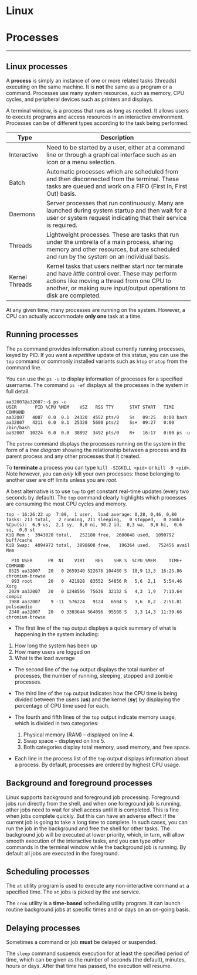 # Linux
# Processes 
---
## Linux processes

A __process__ is simply an instance of one or more related tasks (threads) executing on the same machine. It is __not__ the same as a program or a command.
Processes use many system resources, such as memory, CPU cycles, and peripheral devices such as printers and displays.

A terminal window, is a process that runs as long as needed. It allows users to execute programs and access resources in an interactive environment. 
Processes can be of different types according to the task being performed.

|Type|Description|
|--------|---------|
|Interactive |Need to be started by a user, either at a command line or through a graphical interface such as an icon or a menu selection.|
|Batch |Automatic processes which are scheduled from and then disconnected from the terminal. These tasks are queued and work on a FIFO (First In, First Out) basis.|
|Daemons|Server processes that run continuously. Many are launched during system startup and then wait for a user or system request indicating that their service is required.|
|Threads|Lightweight processes. These are tasks that run under the umbrella of a main process, sharing memory and other resources, but are scheduled and run by the system on an individual basis.|
|Kernel Threads|Kernel tasks that users neither start nor terminate and have _little_ control over. These may perform actions like moving a thread from one CPU to another, or making sure input/output operations to disk are completed.|

At any given time, many processes are running on the system. However, a CPU can actually accommodate __only one__ task at a time.

## Running processes 

The ``ps`` command provides information about currently running processes, keyed by PID.
 If you want a _repetitive_ update of this status, you can use the ``top`` command or commonly installed variants such as ``htop`` or ``atop`` from the command line. 

You can use the ``ps -u`` to display information of processes for a specified username.  The command ``ps -ef`` displays all the processes in the system in full detail.

```
aa32007@a32007:~$ ps -u
USER       PID %CPU %MEM    VSZ   RSS TTY      STAT START   TIME COMMAND
aa32007   4087  0.0  0.1  24320  4552 pts/0    Ss   09:25   0:00 bash
aa32007   4211  0.0  0.1  25328  5600 pts/2    Ss+  09:27   0:00 /bin/bash
aa32007  10224  0.0  0.0  38892  3492 pts/0    R+   16:17   0:00 ps -u

```
The ``pstree`` command displays the processes running on the system in the form of a _tree diagram_ showing the relationship between a process and its parent process and any other processes that it created.

To __terminate__ a process you can type ``kill -SIGKILL <pid>`` or ``kill -9 <pid>``. Note however, you can _only_ kill your own processes: those belonging to another user are off limits unless you are _root_.

A best alternative is to use ``top`` to get constant real-time updates (every two seconds by default). The ``top`` command clearly highlights which processes are consuming the most CPU cycles and memory.

```
top - 16:26:22 up  7:09,  1 user,  load average: 0,28, 0,46, 0,80
Tasks: 213 total,   2 running, 211 sleeping,   0 stopped,   0 zombie
%Cpu(s):  6,9 us,  2,1 sy,  0,0 ni, 90,2 id,  0,3 wa,  0,0 hi,  0,6 si,  0,0 st
KiB Mem :  3943020 total,   252180 free,  2600048 used,  1090792 buff/cache
KiB Swap:  4094972 total,  3898608 free,   196364 used.   752456 avail Mem 

  PID USER      PR  NI    VIRT    RES    SHR S  %CPU %MEM     TIME+ COMMAND                                                                         
 8525 aa32007   20   0 2659340 522676 104480 S  18,9 13,3  16:25.86 chromium-browse                                                                 
  993 root      20   0  421928  83552  54856 R   5,6  2,1   5:54.46 Xorg                                                                            
 2029 aa32007   20   0 1248556  75636  32132 S   4,3  1,9   7:13.64 compiz                                                                          
 1988 aa32007    9 -11  576224   9124   6504 S   3,6  0,2   2:51.01 pulseaudio                                                                      
 2340 aa32007   20   0 3303644 564096  95508 S   3,3 14,3  11:39.66 chromium-browse
```

 + The first line of the ``top`` output displays a quick summary of what is happening in the system including:
 1. How long the system has been up
 2. How many users are logged on
 3. What is the load average

+ The second line of the ``top`` output displays the total number of processes, the number of running, sleeping, stopped and zombie processes.
 
 + The third line of the ``top`` output indicates how the CPU time is being divided between the users (__us__) and the kernel (__sy__) by displaying the percentage of CPU time used for each.

 + The fourth and fifth lines of the ``top`` output indicate memory usage, which is divided in two categories:
   1. Physical memory (RAM) – displayed on line 4.
   2. Swap space – displayed on line 5.
   3. Both categories display total memory, used memory, and free space.

+ Each line in the process list of the ``top`` output displays information about a process. By default, processes are ordered by highest CPU usage.

## Background and foreground processes

Linux supports background and foreground job processing. Foreground jobs run directly from the shell, and when one foreground job is running, other jobs need to wait for shell access until it is completed. This is fine when jobs complete quickly. But this can have an adverse effect if the current job is going to take a long time to complete. In such cases, you can run the job in the background and free the shell for other tasks. The background job will be executed at lower priority, which, in turn, will allow smooth execution of the interactive tasks, and you can type other commands in the terminal window while the background job is running. By default all jobs are executed in the foreground. 

## Scheduling processes 
The ``at`` utility program is used to execute any non-interactive command ``at`` a specified time. The ``at`` jobs is picked by the ``atd`` service.

The ``cron`` utility is a __time-based__ scheduling utility program. It can launch routine background jobs at specific times and or days on an on-going basis.

## Delaying processes 
Sometimes a command or job __must__ be delayed or suspended.

The ``sleep`` command suspends execution for at least the specified period of time, which can be given as the number of seconds (the default), minutes, hours or days. After that time has passed, the execution will resume.